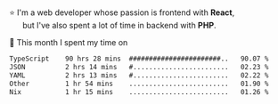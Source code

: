 ⭐ I'm a web developer whose passion is frontend with <b>React</b>,<br/>
&nbsp; &nbsp; &nbsp; but I've also spent a lot of time in backend with <b>PHP</b>.

📅 This month I spent my time on

<!--START_SECTION:waka-->

```txt
TypeScript    90 hrs 28 mins  #######################..   90.07 %
JSON          2 hrs 14 mins   #........................   02.23 %
YAML          2 hrs 13 mins   #........................   02.22 %
Other         1 hr 54 mins    .........................   01.90 %
Nix           1 hr 15 mins    .........................   01.26 %
```

<!--END_SECTION:waka-->
